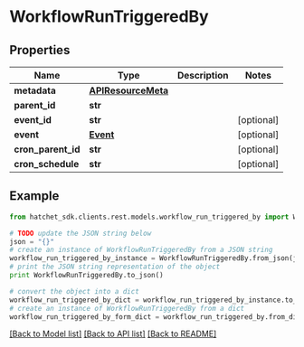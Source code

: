 # WorkflowRunTriggeredBy


## Properties

Name | Type | Description | Notes
------------ | ------------- | ------------- | -------------
**metadata** | [**APIResourceMeta**](APIResourceMeta.md) |  | 
**parent_id** | **str** |  | 
**event_id** | **str** |  | [optional] 
**event** | [**Event**](Event.md) |  | [optional] 
**cron_parent_id** | **str** |  | [optional] 
**cron_schedule** | **str** |  | [optional] 

## Example

```python
from hatchet_sdk.clients.rest.models.workflow_run_triggered_by import WorkflowRunTriggeredBy

# TODO update the JSON string below
json = "{}"
# create an instance of WorkflowRunTriggeredBy from a JSON string
workflow_run_triggered_by_instance = WorkflowRunTriggeredBy.from_json(json)
# print the JSON string representation of the object
print WorkflowRunTriggeredBy.to_json()

# convert the object into a dict
workflow_run_triggered_by_dict = workflow_run_triggered_by_instance.to_dict()
# create an instance of WorkflowRunTriggeredBy from a dict
workflow_run_triggered_by_form_dict = workflow_run_triggered_by.from_dict(workflow_run_triggered_by_dict)
```
[[Back to Model list]](../README.md#documentation-for-models) [[Back to API list]](../README.md#documentation-for-api-endpoints) [[Back to README]](../README.md)



